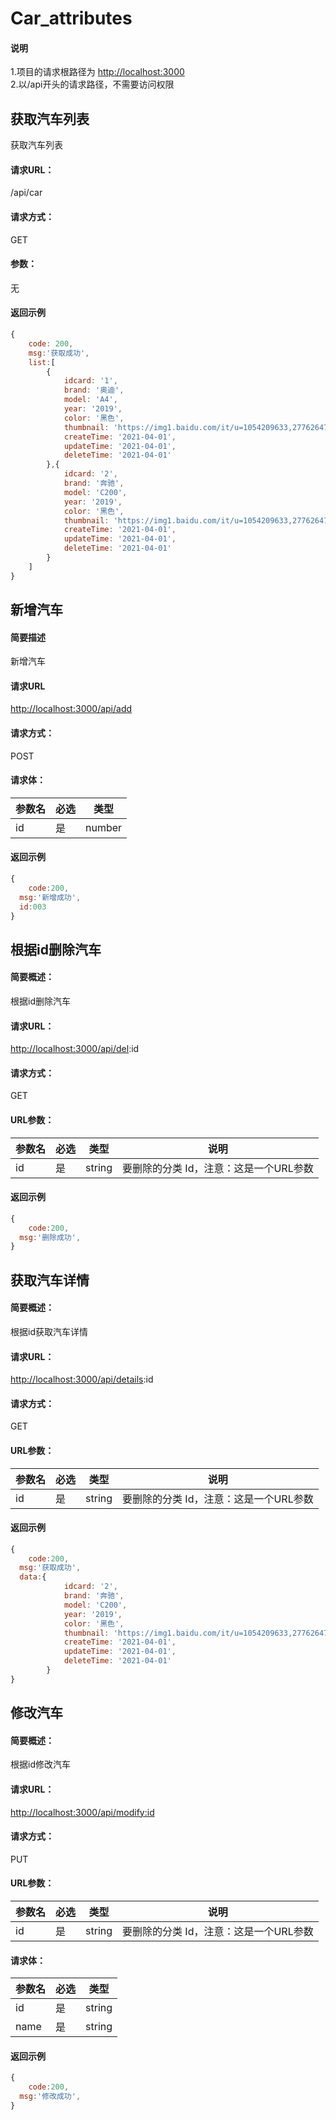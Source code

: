 <a name="Car_attributes"></a>
# Car_attributes
<a name="oQyez"></a>
####                                                说明
1.项目的请求根路径为 [http://localhost:3000](http://localhost:3000/api/)<br />2.以/api开头的请求路径，不需要访问权限

<a name="PNTTd"></a>
##                             获取汽车列表

获取汽车列表
<a name="KXSuM"></a>
#### 请求URL：
/api/car
<a name="Ji3W3"></a>
#### 请求方式：
GET
<a name="CcBRM"></a>
#### 参数：
无
<a name="bjosM"></a>
#### 返回示例

```javascript
{
    code: 200,
    msg:'获取成功',
    list:[
        {
            idcard: '1',
            brand: '奥迪',
            model: 'A4',
            year: '2019',
            color: '黑色',
            thumbnail: 'https://img1.baidu.com/it/u=1054209633,2776264710&fm=26&fmt=auto&gp=0.jpg',
            createTime: '2021-04-01',
            updateTime: '2021-04-01',
            deleteTime: '2021-04-01'
        },{
            idcard: '2',
            brand: '奔驰',
            model: 'C200',
            year: '2019',
            color: '黑色',
            thumbnail: 'https://img1.baidu.com/it/u=1054209633,2776264710&fm=26&fmt=auto&gp=0.jpg',
            createTime: '2021-04-01',
            updateTime: '2021-04-01',
            deleteTime: '2021-04-01'
        }
    ]
}
```
<a name="XYscY"></a>
## 新增汽车
<a name="cSXkn"></a>
#### 简要描述
新增汽车
<a name="lDbyb"></a>
#### 请求URL
[http://localhost:3000/api/add](http://localhost:3000/api/add)
<a name="VH53w"></a>
#### 请求方式：
POST
<a name="l6J6M"></a>
#### 请求体：

| 参数名 | 必选 | 类型 |
| --- | --- | --- |
| id | 是 | number |

<a name="SBoIl"></a>
#### 返回示例

```javascript
{
	code:200,
  msg:'新增成功',
  id:003
}
```
<a name="tlo0P"></a>
## 根据id删除汽车
<a name="t3hOu"></a>
#### 简要概述：
根据id删除汽车
<a name="Fb754"></a>
#### 请求URL：
[http://localhost:3000/api/del](http://localhost:3000/api/del):id
<a name="bXYzE"></a>
#### 请求方式：
GET
<a name="udbS7"></a>
#### URL参数：

| 参数名 | 必选 | 类型 | 说明 |
| --- | --- | --- | --- |
| id | 是 | string | 要删除的分类 Id，注意：这是一个URL参数 |

<a name="dGXsw"></a>
#### 返回示例

```javascript
{
	code:200,
  msg:'删除成功',
}
```
<a name="T4soX"></a>
## 获取汽车详情
<a name="P4hhr"></a>
#### 简要概述：
根据id获取汽车详情
<a name="aG2hO"></a>
#### 请求URL：
[http://localhost:3000/api/details](http://localhost:3000/api/details):id
<a name="aSDkU"></a>
#### 请求方式：
GET
<a name="qw8GW"></a>
#### URL参数：
| 参数名 | 必选 | 类型 | 说明 |
| --- | --- | --- | --- |
| id | 是 | string | 要删除的分类 Id，注意：这是一个URL参数 |

<a name="D2c5Y"></a>
#### 返回示例

```javascript
{
	code:200,
  msg:'获取成功',
  data:{
            idcard: '2',
            brand: '奔驰',
            model: 'C200',
            year: '2019',
            color: '黑色',
            thumbnail: 'https://img1.baidu.com/it/u=1054209633,2776264710&fm=26&fmt=auto&gp=0.jpg',
            createTime: '2021-04-01',
            updateTime: '2021-04-01',
            deleteTime: '2021-04-01'
        }
}
```
<a name="oQO2h"></a>
## 修改汽车
<a name="rtTFk"></a>
#### 简要概述：
根据id修改汽车
<a name="tBDoY"></a>
#### 请求URL：
[http://localhost:3000/api/modify:id](http://localhost:3000/api/modify:id)
<a name="Wuxj8"></a>
#### 请求方式：
PUT
<a name="YZekh"></a>
#### URL参数：
| 参数名 | 必选 | 类型 | 说明 |
| --- | --- | --- | --- |
| id | 是 | string | 要删除的分类 Id，注意：这是一个URL参数 |

<a name="ZJJt1"></a>
#### 请求体：

| 参数名 | 必选 | 类型 |
| --- | --- | --- |
| id | 是 | string |
| name | 是 | string |

<a name="R5fYx"></a>
#### 返回示例

```javascript
{
	code:200,
  msg:'修改成功',
}
```
